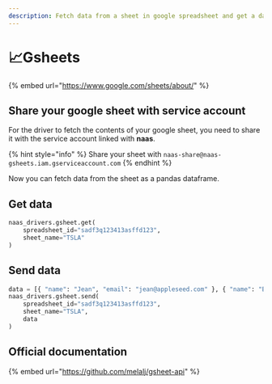 ```yaml
---
description: Fetch data from a sheet in google spreadsheet and get a dataframe
---
```


# 📈Gsheets

{% embed url="https://www.google.com/sheets/about/" %}

## Share your google sheet with service account

For the driver to fetch the contents of your google sheet, you need to share it with the service account linked with **naas**.

{% hint style="info" %}
 Share your sheet with `naas-share@naas-gsheets.iam.gserviceaccount.com`
{% endhint %}

Now you can fetch data from the sheet as a pandas dataframe.

## Get data

```python
naas_drivers.gsheet.get(
    spreadsheet_id="sadf3q123413asffd123",
    sheet_name="TSLA"
)
```

## Send data

```python
data = [{ "name": "Jean", "email": "jean@appleseed.com" }, { "name": "Bunny", "email": "bunny@appleseed.com" }]
naas_drivers.gsheet.send(
    spreadsheet_id="sadf3q123413asffd123",
    sheet_name="TSLA",
    data
)
```

## Official documentation

{% embed url="https://github.com/melalj/gsheet-api" %}

